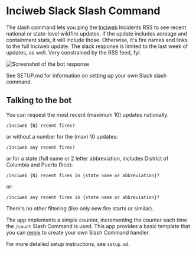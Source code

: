 # Inciweb Slack Slash Command

The slash command lets you ping the [Inciweb](https://inciweb.nwcg.gov/) Incidents RSS to see recent national or state-level wildfire updates. If the update includes acreage and containment stats, it will include those. Otherwise, it's fire names and links to the full Inciweb update. The slack response is limited to the last week of updates, as well. Very constrained by the RSS feed, fyi.

![Screenshot of the bot response](https://cdn.glitch.com/a8775a6f-cb53-454e-93a1-624531e17064%2Fgeneral___sparsile_Slack.png?1497918176388)


See SETUP.md for information on setting up your own Slack slash command.

## Talking to the bot

You can request the most recent (maximum 10) updates nationally:

```
/inciweb {N} recent fires?
```

or without a number for the (max) 10 updates:

```
/inciweb any recent fires?
```

or for a state (full name or 2 letter abbreviation, includes District of Columbia and Puerto Rico):

```
/inciweb {N} recent fires in {state name or abbreviation}?
```

or:

```
/inciweb any recent fires in {state name or abbreviation}?
```

There's no other filtering (like only new fire starts or similar). 




The app implements a simple counter, incrementing the counter each time the `/count` Slash Command is used. This app provides a basic template that you can [remix](https://glitch.com/edit/#!/remix/SlashCommands/a9e55c25-bf40-4162-b1b5-dc33047c0cdc) to create your own Slash Command handler.


For more detailed setup instructions, see `setup.md`.